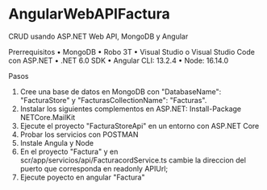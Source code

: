 # AngularWebAPIFactura

CRUD usando ASP.NET Web API, MongoDB y Angular

Prerrequisitos
•	MongoDB
•	Robo 3T
•	Visual Studio o Visual Studio Code con ASP.NET
•	.NET 6.0 SDK
•	Angular CLI: 13.2.4
• Node: 16.14.0

Pasos
1. Cree una base de datos en MongoDB con "DatabaseName": "FacturaStore" y "FacturasCollectionName": "Facturas".
2. Instalar los siguientes complementos en ASP.NET: Install-Package NETCore.MailKit
3. Ejecute el proyecto "FacturaStoreApi" en un entorno con ASP.NET Core
4. Probar los servicios con POSTMAN
5. Instale Angula y Node
6. En el proyecto "Factura" y en scr/app/servicios/api/FacturacordService.ts cambie la direccion del puerto que corresponda en readonly APIUrl;
7. Ejecute poyecto en angular "Factura"

